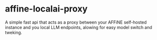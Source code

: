 # affine-localai-proxy
A simple fast api that acts as a proxy between your AFFiNE self-hosted instance and you local LLM endpoints, alowing for easy model switch and tweking.
